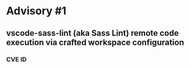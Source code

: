 # Advisory #1
## vscode-sass-lint (aka Sass Lint) remote code execution via crafted workspace configuration
### CVE ID
